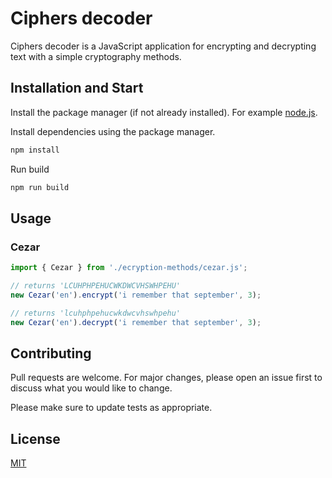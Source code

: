 # Ciphers decoder

Ciphers decoder is a JavaScript application for encrypting and decrypting text with a simple cryptography methods.

## Installation and Start

Install the package manager (if not already installed). For example [node.js](https://nodejs.org/en/).

Install dependencies using the package manager.
```bash
npm install 
```

Run build
```bash
npm run build 
```
## Usage

### Cezar
```javascript
import { Cezar } from './ecryption-methods/cezar.js';

// returns 'LCUHPHPEHUCWKDWCVHSWHPEHU'
new Cezar('en').encrypt('i remember that september', 3);

// returns 'lcuhphpehucwkdwcvhswhpehu'
new Cezar('en').decrypt('i remember that september', 3);
```
## Contributing
Pull requests are welcome. For major changes, please open an issue first to discuss what you would like to change.

Please make sure to update tests as appropriate.

## License
[MIT](https://choosealicense.com/licenses/mit/)